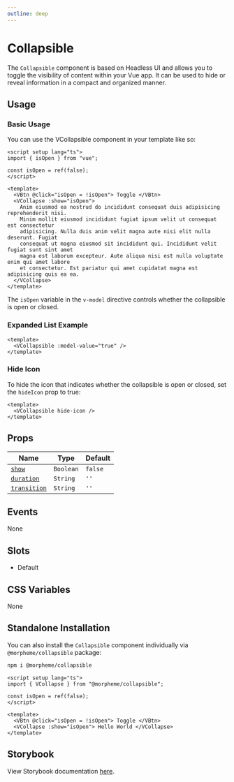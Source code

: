 ```yaml
---
outline: deep
---
```


# Collapsible

The `Collapsible` component is based on Headless UI and allows you to toggle the visibility of content within your Vue app. It can be used to hide or reveal information in a compact and organized manner.

## Usage

### Basic Usage

You can use the VCollapsible component in your template like so:

<LivePreview src="components-collapse--default">

```vue
<script setup lang="ts">
import { isOpen } from "vue";

const isOpen = ref(false);
</script>

<template>
  <VBtn @click="isOpen = !isOpen"> Toggle </VBtn>
  <VCollapse :show="isOpen">
    Anim eiusmod ea nostrud do incididunt consequat duis adipisicing reprehenderit nisi.
    Minim mollit eiusmod incididunt fugiat ipsum velit ut consequat est consectetur
    adipisicing. Nulla duis anim velit magna aute nisi elit nulla deserunt. Fugiat
    consequat ut magna eiusmod sit incididunt qui. Incididunt velit fugiat sunt sint amet
    magna est laborum excepteur. Aute aliqua nisi est nulla voluptate enim qui amet labore
    et consectetur. Est pariatur qui amet cupidatat magna est adipisicing quis ea ea.
  </VCollapse>
</template>
```

</LivePreview>

The `isOpen` variable in the `v-model` directive controls whether the collapsible is open or closed.

### Expanded List Example

<LivePreview src="components-collapsible--auto-open" >

```vue
<template>
  <VCollapsible :model-value="true" />
</template>
```

</LivePreview>

### Hide Icon

To hide the icon that indicates whether the collapsible is open or closed, set the `hideIcon` prop to true:

<LivePreview src="components-collapsible--auto-open">

```vue
<template>
  <VCollapsible hide-icon />
</template>
```

</LivePreview>

## Props

| Name                        | Type      | Default |
| --------------------------- | --------- | ------- |
| [`show`](#show)             | `Boolean` | `false` |
| [`duration`](#duration)     | `String`  | `''`    |
| [`transition`](#transition) | `String`  | `''`    |

## Events

None

## Slots

- Default

## CSS Variables

None

## Standalone Installation

You can also install the `Collapsible` component individually via `@morpheme/collapsible` package:

```bash
npm i @morpheme/collapsible
```

```vue
<script setup lang="ts">
import { VCollapse } from "@morpheme/collapsible";

const isOpen = ref(false);
</script>

<template>
  <VBtn @click="isOpen = !isOpen"> Toggle </VBtn>
  <VCollapse :show="isOpen"> Hello World </VCollapse>
</template>
```

## Storybook

View Storybook documentation [here](https://gits-ui.web.app/?path=/story/components-collapse--default).

